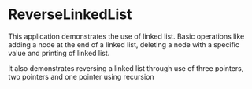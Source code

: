 # ReverseLinkedList
This application demonstrates the use of linked list.
Basic operations like adding a node at the end of a linked list, deleting a node with a specific value and printing of linked list.

It also demonstrates reversing a linked list through use of three pointers, two pointers and one pointer using recursion

